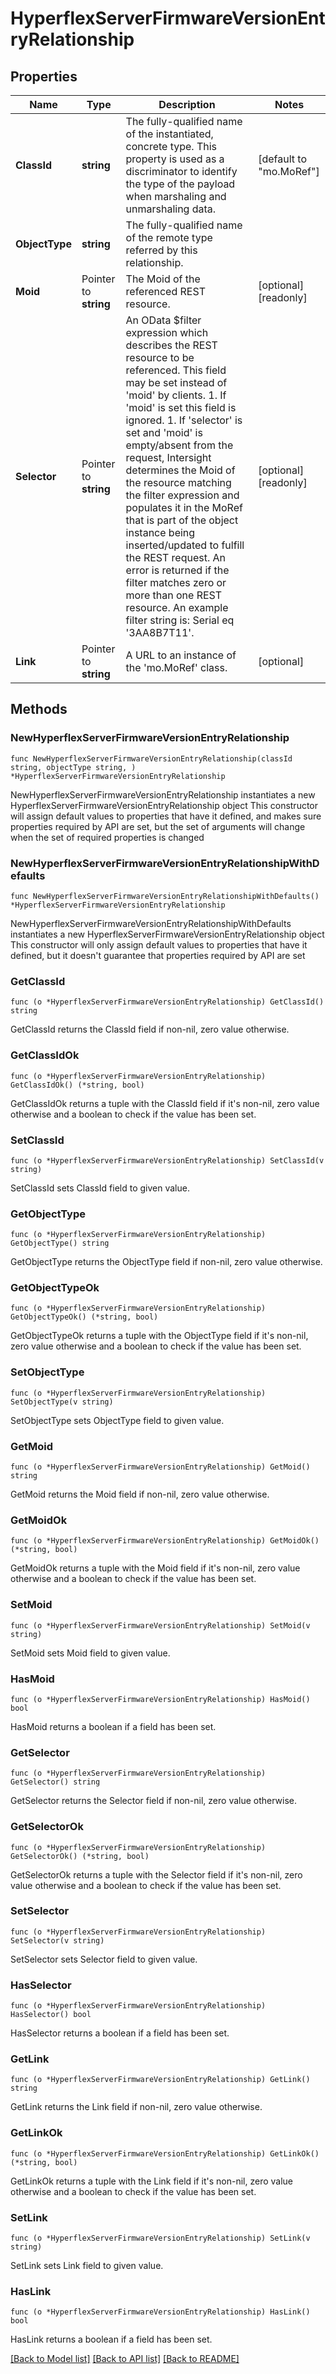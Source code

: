 # HyperflexServerFirmwareVersionEntryRelationship

## Properties

Name | Type | Description | Notes
------------ | ------------- | ------------- | -------------
**ClassId** | **string** | The fully-qualified name of the instantiated, concrete type. This property is used as a discriminator to identify the type of the payload when marshaling and unmarshaling data. | [default to "mo.MoRef"]
**ObjectType** | **string** | The fully-qualified name of the remote type referred by this relationship. | 
**Moid** | Pointer to **string** | The Moid of the referenced REST resource. | [optional] [readonly] 
**Selector** | Pointer to **string** | An OData $filter expression which describes the REST resource to be referenced. This field may be set instead of &#39;moid&#39; by clients. 1. If &#39;moid&#39; is set this field is ignored. 1. If &#39;selector&#39; is set and &#39;moid&#39; is empty/absent from the request, Intersight determines the Moid of the resource matching the filter expression and populates it in the MoRef that is part of the object instance being inserted/updated to fulfill the REST request. An error is returned if the filter matches zero or more than one REST resource. An example filter string is: Serial eq &#39;3AA8B7T11&#39;. | [optional] [readonly] 
**Link** | Pointer to **string** | A URL to an instance of the &#39;mo.MoRef&#39; class. | [optional] 

## Methods

### NewHyperflexServerFirmwareVersionEntryRelationship

`func NewHyperflexServerFirmwareVersionEntryRelationship(classId string, objectType string, ) *HyperflexServerFirmwareVersionEntryRelationship`

NewHyperflexServerFirmwareVersionEntryRelationship instantiates a new HyperflexServerFirmwareVersionEntryRelationship object
This constructor will assign default values to properties that have it defined,
and makes sure properties required by API are set, but the set of arguments
will change when the set of required properties is changed

### NewHyperflexServerFirmwareVersionEntryRelationshipWithDefaults

`func NewHyperflexServerFirmwareVersionEntryRelationshipWithDefaults() *HyperflexServerFirmwareVersionEntryRelationship`

NewHyperflexServerFirmwareVersionEntryRelationshipWithDefaults instantiates a new HyperflexServerFirmwareVersionEntryRelationship object
This constructor will only assign default values to properties that have it defined,
but it doesn't guarantee that properties required by API are set

### GetClassId

`func (o *HyperflexServerFirmwareVersionEntryRelationship) GetClassId() string`

GetClassId returns the ClassId field if non-nil, zero value otherwise.

### GetClassIdOk

`func (o *HyperflexServerFirmwareVersionEntryRelationship) GetClassIdOk() (*string, bool)`

GetClassIdOk returns a tuple with the ClassId field if it's non-nil, zero value otherwise
and a boolean to check if the value has been set.

### SetClassId

`func (o *HyperflexServerFirmwareVersionEntryRelationship) SetClassId(v string)`

SetClassId sets ClassId field to given value.


### GetObjectType

`func (o *HyperflexServerFirmwareVersionEntryRelationship) GetObjectType() string`

GetObjectType returns the ObjectType field if non-nil, zero value otherwise.

### GetObjectTypeOk

`func (o *HyperflexServerFirmwareVersionEntryRelationship) GetObjectTypeOk() (*string, bool)`

GetObjectTypeOk returns a tuple with the ObjectType field if it's non-nil, zero value otherwise
and a boolean to check if the value has been set.

### SetObjectType

`func (o *HyperflexServerFirmwareVersionEntryRelationship) SetObjectType(v string)`

SetObjectType sets ObjectType field to given value.


### GetMoid

`func (o *HyperflexServerFirmwareVersionEntryRelationship) GetMoid() string`

GetMoid returns the Moid field if non-nil, zero value otherwise.

### GetMoidOk

`func (o *HyperflexServerFirmwareVersionEntryRelationship) GetMoidOk() (*string, bool)`

GetMoidOk returns a tuple with the Moid field if it's non-nil, zero value otherwise
and a boolean to check if the value has been set.

### SetMoid

`func (o *HyperflexServerFirmwareVersionEntryRelationship) SetMoid(v string)`

SetMoid sets Moid field to given value.

### HasMoid

`func (o *HyperflexServerFirmwareVersionEntryRelationship) HasMoid() bool`

HasMoid returns a boolean if a field has been set.

### GetSelector

`func (o *HyperflexServerFirmwareVersionEntryRelationship) GetSelector() string`

GetSelector returns the Selector field if non-nil, zero value otherwise.

### GetSelectorOk

`func (o *HyperflexServerFirmwareVersionEntryRelationship) GetSelectorOk() (*string, bool)`

GetSelectorOk returns a tuple with the Selector field if it's non-nil, zero value otherwise
and a boolean to check if the value has been set.

### SetSelector

`func (o *HyperflexServerFirmwareVersionEntryRelationship) SetSelector(v string)`

SetSelector sets Selector field to given value.

### HasSelector

`func (o *HyperflexServerFirmwareVersionEntryRelationship) HasSelector() bool`

HasSelector returns a boolean if a field has been set.

### GetLink

`func (o *HyperflexServerFirmwareVersionEntryRelationship) GetLink() string`

GetLink returns the Link field if non-nil, zero value otherwise.

### GetLinkOk

`func (o *HyperflexServerFirmwareVersionEntryRelationship) GetLinkOk() (*string, bool)`

GetLinkOk returns a tuple with the Link field if it's non-nil, zero value otherwise
and a boolean to check if the value has been set.

### SetLink

`func (o *HyperflexServerFirmwareVersionEntryRelationship) SetLink(v string)`

SetLink sets Link field to given value.

### HasLink

`func (o *HyperflexServerFirmwareVersionEntryRelationship) HasLink() bool`

HasLink returns a boolean if a field has been set.


[[Back to Model list]](../README.md#documentation-for-models) [[Back to API list]](../README.md#documentation-for-api-endpoints) [[Back to README]](../README.md)


